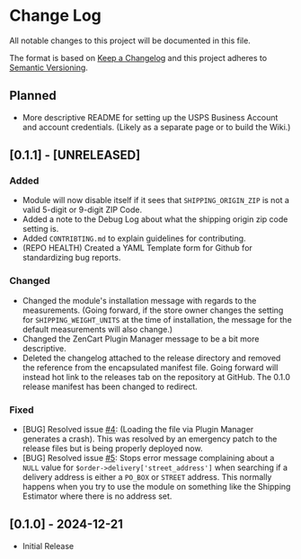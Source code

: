# Change Log

All notable changes to this project will be documented in this file.

The format is based on [Keep a Changelog](http://keepachangelog.com/) and this project adheres to [Semantic Versioning](http://semver.org/).

## Planned

- More descriptive README for setting up the USPS Business Account and account credentials. (Likely as a separate page or to build the Wiki.)

## [0.1.1] - [UNRELEASED]

### Added

- Module will now disable itself if it sees that `SHIPPING_ORIGIN_ZIP` is not a valid 5-digit or 9-digit ZIP Code.
- Added a note to the Debug Log about what the shipping origin zip code setting is.
- Added `CONTRIBTING.md` to explain guidelines for contributing.
- (REPO HEALTH) Created a YAML Template form for Github for standardizing bug reports.

### Changed

- Changed the module's installation message with regards to the measurements. (Going forward, if the store owner changes the setting for `SHIPPING_WEIGHT_UNITS` at the time of installation, the message for the default measurements will also change.)
- Changed the ZenCart Plugin Manager message to be a bit more descriptive.
- Deleted the changelog attached to the release directory and removed the reference from the encapsulated manifest file. Going forward will instead hot link to the releases tab on the repository at GitHub. The 0.1.0 release manifest has been changed to redirect.

### Fixed

- [BUG] Resolved issue [#4](https://github.com/retched/ZC-USPSRestful/issues/4): (Loading the file via Plugin Manager generates a crash). This was resolved by an emergency patch to the release files but is being properly deployed now.
- [BUG] Resolved issue [#5](https://github.com/retched/ZC-USPSRestful/issues/5): Stops error message complaining about a `NULL` value for `$order->delivery['street_address']` when searching if a delivery address is either a `PO_BOX` or `STREET` address. This normally happens when you try to use the module on something like the Shipping Estimator where there is no address set.

## [0.1.0] - 2024-12-21

- Initial Release
